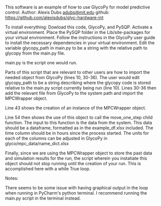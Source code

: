 This software is an example of how to use GlycoPy for model predictive control.
Author: Alexis Dubs adubs@mit.edu
github: https://github.com/alexisdubs/glyc-hardware-int


To install everything:
Dowload this code, GlycoPy, and PySQP.
Activate a virtual environment.
Place the PySQP folder in the Lib/site-packages for your virtual environment.
Follow the instructions in the GlycoPy user guide to install the necessary dependencies in your virtual environment.
Edit the variable glycopy_path in main.py to be a string with the relative path to glycopy from the main.py file.

main.py is the script one would run.

Parts of this script that are relevant to other users are how to import the needed object from GlycoPy (lines 10, 30-36). The user would edit glycopy_path to be a string describing where the glycopy code is stored relative to the main.py script currently being run (line 10). Lines 30-36 then add the relevant file from GlycoPy to the system path and import the MPCWrapper object.

Line 43 shows the creation of an instance of the MPCWrapper object.

Line 54 then shows the use of this object to call the move_one_step child function. The input to this function is the data from the system. This data should be a dataframe, formatted as in the example_df.xlsx included. The time column should be in hours since the process started. The units for each of the columns can be adjusted in GlycoPy in glyco/mpc_data/name_dict.xlsx

Finally, since we are using the MPCWrapper object to store the past data and simulation results for the run, the script wherein you instatiate this object should not stop running until the creation of your run. This is accomplished here with a while True loop.

Notes:

There seems to be some issue with having graphical output in the loop when running in PyCharm's python terminal. I recommend running the main.py script in the terminal instead.